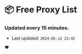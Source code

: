 # :package: Free Proxy List
### Updated every 15 minutes.

- Last updated: `2024-05-12 23:42`

:heart:
